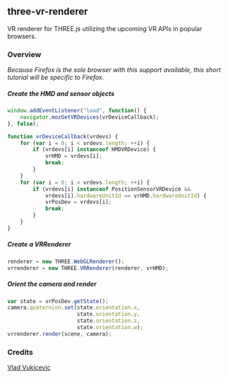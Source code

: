 ## three-vr-renderer

VR renderer for THREE.js utilizing the upcoming VR APIs in popular browsers.

### Overview

_Because Firefox is the sole browser with this support available, this short tutorial will be specific to Firefox._

##### Create the HMD and sensor objects

```javascript
window.addEventListener("load", function() {
    navigator.mozGetVRDevices(vrDeviceCallback);
}, false);

function vrDeviceCallback(vrdevs) {
    for (var i = 0; i < vrdevs.length; ++i) {
        if (vrdevs[i] instanceof HMDVRDevice) {
            vrHMD = vrdevs[i];
            break;
        }
    }
    for (var i = 0; i < vrdevs.length; ++i) {
        if (vrdevs[i] instanceof PositionSensorVRDevice &&
            vrdevs[i].hardwareUnitId == vrHMD.hardwareUnitId) {
            vrPosDev = vrdevs[i];
            break;
        }
    }
}
```

##### Create a VRRenderer

```javascript
renderer = new THREE.WebGLRenderer();
vrrenderer = new THREE.VRRenderer(renderer, vrHMD);
```

##### Orient the camera and render

```javascript
var state = vrPosDev.getState();
camera.quaternion.set(state.orientation.x, 
                      state.orientation.y, 
                      state.orientation.z, 
                      state.orientation.w);
vrrenderer.render(scene, camera);
```

### Credits

[Vlad Vukicevic](https://twitter.com/vvuk)